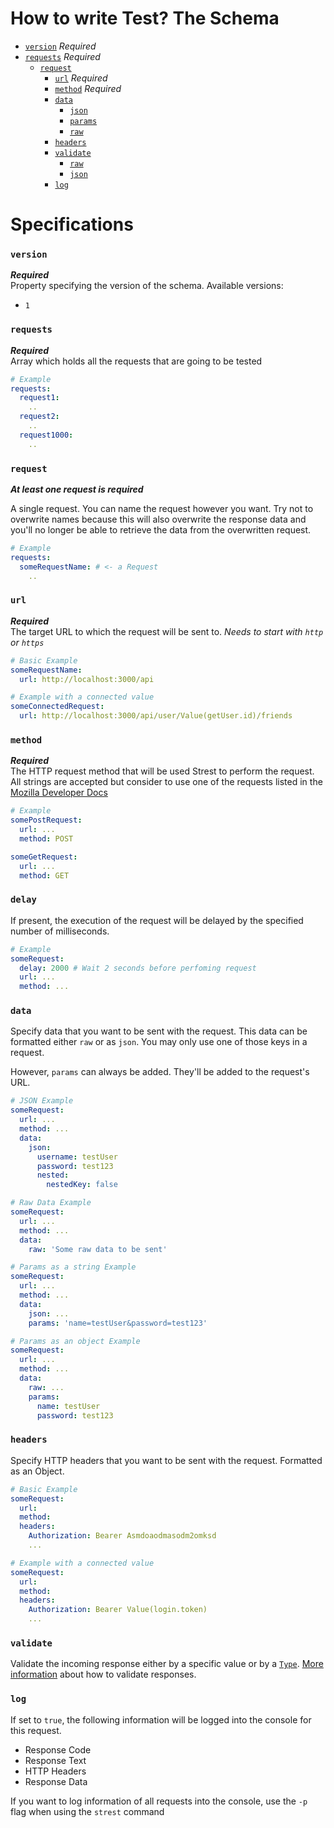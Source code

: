 # How to write Test? The Schema
- [`version`](#version) _Required_
- [`requests`](#requests) _Required_
  - [`request`](#request)
    - [`url`](#url) _Required_
    - [`method`](#method) _Required_
    - [`data`](#data)
      - [`json`](#data)
      - [`params`](#data)
      - [`raw`](#data)
    - [`headers`](#headers)
    - [`validate`](#validate)
      - [`raw`](#validate)
      - [`json`](#validate)
    - [`log`](#log)


# Specifications
### `version`
**_Required_**<br>
Property specifying the version of the schema. Available versions:
- `1`

### `requests`
**_Required_**<br>
Array which holds all the requests that are going to be tested
```yaml
# Example
requests:
  request1:
    ..
  request2:
    ..
  request1000:
    ..
```
### `request`
**_At least one request is required_**<br>

A single request. You can name the request however you want. Try not to overwrite names because
this will also overwrite the response data and you'll no longer be able to retrieve the data from the overwritten request.
```yaml
# Example
requests:
  someRequestName: # <- a Request
    ..
```
### `url`
**_Required_**<br>
The target URL to which the request will be sent to. _Needs to start with `http` or `https`_
```yaml
# Basic Example
someRequestName:
  url: http://localhost:3000/api

# Example with a connected value
someConnectedRequest:
  url: http://localhost:3000/api/user/Value(getUser.id)/friends
```
### `method`
**_Required_**<br>
The HTTP request method that will be used Strest to perform the request. All strings are accepted but consider to use one of the requests listed in the [Mozilla Developer Docs](https://developer.mozilla.org/en-US/docs/Web/HTTP/Methods)
```yaml
# Example
somePostRequest:
  url: ...
  method: POST

someGetRequest:
  url: ...
  method: GET
```

### `delay`
If present, the execution of the request will be delayed by the specified number of milliseconds.
```yaml
# Example
someRequest:
  delay: 2000 # Wait 2 seconds before perfoming request
  url: ...
  method: ...
```

### `data`
Specify data that you want to be sent with the request. This data can be formatted either `raw` or as `json`. You may only use one of those keys in a request.

However, `params` can always be added. They'll be added to the request's URL.

```yaml
# JSON Example
someRequest:
  url: ...
  method: ...
  data:
    json:
      username: testUser
      password: test123
      nested:
        nestedKey: false

# Raw Data Example
someRequest:
  url: ...
  method: ...
  data:
    raw: 'Some raw data to be sent'

# Params as a string Example
someRequest:
  url: ...
  method: ...
  data:
    json: ...
    params: 'name=testUser&password=test123'

# Params as an object Example
someRequest:
  url: ...
  method: ...
  data:
    raw: ...
    params: 
      name: testUser
      password: test123
```
### `headers`
Specify HTTP headers that you want to be sent with the request. Formatted as an Object.
```yaml
# Basic Example
someRequest:
  url:
  method:
  headers:
    Authorization: Bearer Asmdoaodmasodm2omksd
    ...

# Example with a connected value
someRequest:
  url:
  method:
  headers:
    Authorization: Bearer Value(login.token)
    ...

```

### `validate`
Validate the incoming response either by a specific value or by a [`Type`](VALIDATION.md).
[More information](README.md#ResponseValidation) about how to validate responses.

### `log`
If set to `true`, the following information will be logged into the console for this request.
- Response Code
- Response Text
- HTTP Headers
- Response Data

If you want to log information of all requests into the console, use the `-p` flag when using the `strest` command
